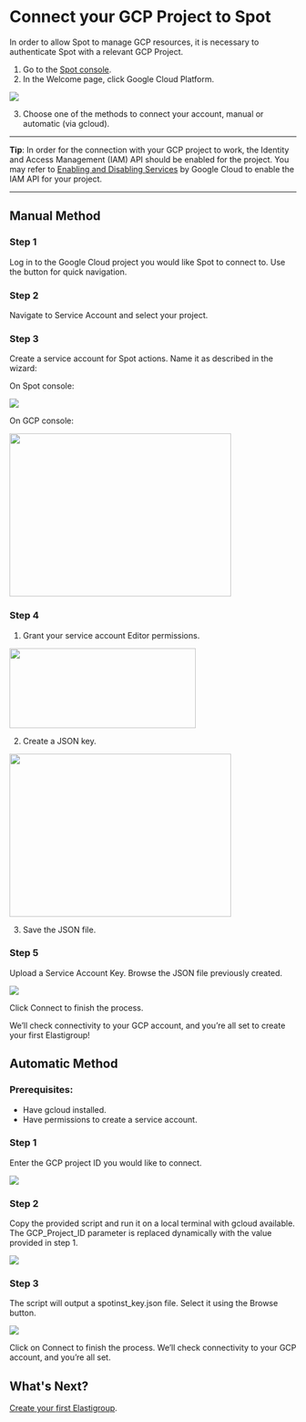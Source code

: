 # Connect your GCP Project to Spot

In order to allow Spot to manage GCP resources, it is necessary to authenticate Spot with a relevant GCP Project.

1. Go to the [Spot console](http://console.spotinst.com/).
2. In the Welcome page, click Google Cloud Platform.

<img src="/connect-your-cloud-provider/_media/welcome-to-spot-1024x341.png" />

3. Choose one of the methods to connect your account, manual or automatic (via gcloud).

---

**Tip**: In order for the connection with your GCP project to work, the Identity and Access Management (IAM) API should be enabled for the project. You may refer to [Enabling and Disabling Services](https://cloud.google.com/service-usage/docs/enable-disable) by Google Cloud to enable the IAM API for your project.

---

## Manual Method

### Step 1

Log in to the Google Cloud project you would like Spot to connect to. Use the button for quick navigation.

### Step 2

Navigate to Service Account and select your project.

### Step 3

Create a service account for Spot actions. Name it as described in the wizard:

On Spot console:

<img src="/connect-your-cloud-provider/_media/gcp-step3.png" />

On GCP console:

<img src="/connect-your-cloud-provider/_media/gcp-step3-a.png" width="389" height="286" />

### Step 4

1. Grant your service account Editor permissions.

<img src="/connect-your-cloud-provider/_media/gcp-step4.png" width="327" height="140" />

2. Create a JSON key.

<img src="/connect-your-cloud-provider/_media/gcp-step4-a.png" width="389" height="286" />

3. Save the JSON file.

### Step 5

Upload a Service Account Key. Browse the JSON file previously created.

<img src="/connect-your-cloud-provider/_media/gcp-step5.png" />

Click Connect to finish the process.

We’ll check connectivity to your GCP account, and you’re all set to create your first Elastigroup!

## Automatic Method

### Prerequisites:

- Have gcloud installed.
- Have permissions to create a service account.

### Step 1

Enter the GCP project ID you would like to connect.

<img src="/connect-your-cloud-provider/_media/gcp-automatic-step1.png" />

### Step 2

Copy the provided script and run it on a local terminal with gcloud available. The GCP_Project_ID parameter is replaced dynamically with the value provided in step 1.

<img src="/connect-your-cloud-provider/_media/gcp-automatic-step2.png" />

### Step 3

The script will output a spotinst_key.json file. Select it using the Browse button.

<img src="/connect-your-cloud-provider/_media/gcp-automatic-step3.png" />

Click on Connect to finish the process.
We’ll check connectivity to your GCP account, and you’re all set.

## What's Next?

[Create your first Elastigroup](elastigroup/getting-started/create-an-elastigroup-for-gcp.md).
